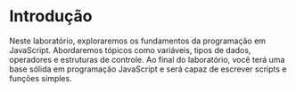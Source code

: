 # Introdução

Neste laboratório, exploraremos os fundamentos da programação em JavaScript. Abordaremos tópicos como variáveis, tipos de dados, operadores e estruturas de controle. Ao final do laboratório, você terá uma base sólida em programação JavaScript e será capaz de escrever scripts e funções simples.
